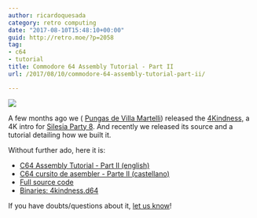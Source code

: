 ```yaml
---
author: ricardoquesada
category: retro computing
date: "2017-08-10T15:48:10+00:00"
guid: http://retro.moe/?p=2058
tag:
- c64
- tutorial
title: Commodore 64 Assembly Tutorial - Part II
url: /2017/08/10/commodore-64-assembly-tutorial-part-ii/

---
```


![](https://lh3.googleusercontent.com/HtBOx9EhEiCzMQIG_bsl8CjLTXdukLYsXXFSM-QumrBZo0I-4jIT5I9Lu6HwZw_OtnteiEIVDieexuryqRqtEeXzoJUwD-l2KK_e1UOUfdXR1AoNIMWd-01w_G4JXxrr_ky9SfyAib4=-no)

A few months ago we ( [Pungas de Villa Martelli](http://pungas.space/)) released
the [4Kindness,](http://csdb.dk/release/?id=156895) a 4K intro
for [Silesia Party 8](http://csdb.dk/event/?id=2527). And recently we released
its source and a tutorial detailing how we built it.

Without further ado, here it is:

- [C64 Assembly Tutorial - Part II (english)](https://github.com/c64scene-ar/4kindness/blob/master/4kindness_internals.en.rst)
- [C64 cursito de asembler - Parte II (castellano)](https://github.com/c64scene-ar/4kindness/blob/master/4kindness_internals.es.rst)
- [Full source code](https://github.com/c64scene-ar/4kindness/)
- [Binaries: 4kindness.d64](https://github.com/c64scene-ar/4kindness/raw/master/bin/4kindness.d64)

If you have doubts/questions about it, [let us know](http://pungas.space/)!
